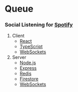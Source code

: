 # Queue

### Social Listening for [Spotify](https://spotify.com/se/)


1. Client
    - [React](https://reactjs.org/)
    - [TypeScript](https://www.typescriptlang.org/)
    - [WebSockets](https://developer.mozilla.org/en-US/docs/Web/API/WebSockets_API)
2. Server
    - [Node.js](https://nodejs.org/en/)
    - [Express](https://expressjs.com/)
    - [Redis](https://redis.io/clients)
    - [Firestore](https://firebase.google.com/docs/firestore)
    - [WebSockets](https://www.npmjs.com/package/ws)
